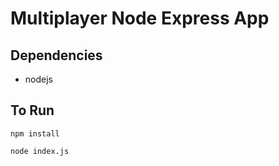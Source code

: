 
# Multiplayer Node Express App

## Dependencies 
 - nodejs

## To Run

`npm install`

`node index.js`
